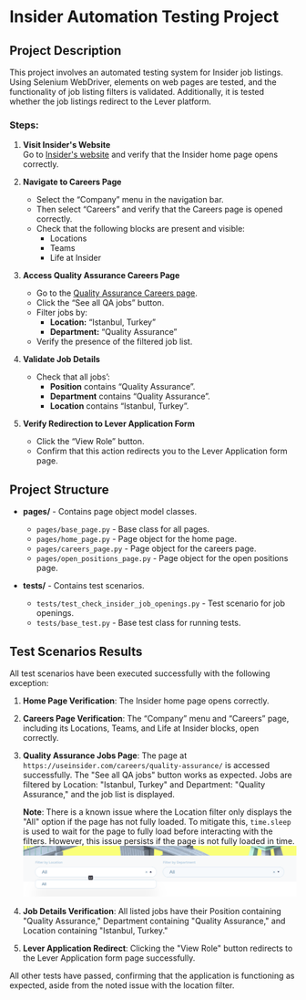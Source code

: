# Insider Automation Testing Project

## Project Description
This project involves an automated testing system for Insider job listings. Using Selenium WebDriver, elements on web pages are tested, and the functionality of job listing filters is validated. Additionally, it is tested whether the job listings redirect to the Lever platform.

### Steps:

1. **Visit Insider's Website**  
   Go to [Insider's website](https://useinsider.com/) and verify that the Insider home page opens correctly.

2. **Navigate to Careers Page**  
   - Select the “Company” menu in the navigation bar.
   - Then select “Careers” and verify that the Careers page is opened correctly.
   - Check that the following blocks are present and visible:
     - Locations
     - Teams
     - Life at Insider

3. **Access Quality Assurance Careers Page**  
   - Go to the [Quality Assurance Careers page](https://useinsider.com/careers/quality-assurance/).
   - Click the “See all QA jobs” button.
   - Filter jobs by:
     - **Location:** “Istanbul, Turkey”
     - **Department:** “Quality Assurance”
   - Verify the presence of the filtered job list.

4. **Validate Job Details**  
   - Check that all jobs’:
     - **Position** contains “Quality Assurance”.
     - **Department** contains “Quality Assurance”.
     - **Location** contains “Istanbul, Turkey”.

5. **Verify Redirection to Lever Application Form**  
   - Click the “View Role” button.
   - Confirm that this action redirects you to the Lever Application form page.

## Project Structure

- **pages/** - Contains page object model classes.
  - `pages/base_page.py` - Base class for all pages.
  - `pages/home_page.py` - Page object for the home page.
  - `pages/careers_page.py` - Page object for the careers page.
  - `pages/open_positions_page.py` - Page object for the open positions page.

- **tests/** - Contains test scenarios.
  - `tests/test_check_insider_job_openings.py` - Test scenario for job openings.
  - `tests/base_test.py` - Base test class for running tests.
 
## Test Scenarios Results

All test scenarios have been executed successfully with the following exception:

1. **Home Page Verification**: The Insider home page opens correctly.
2. **Careers Page Verification**: The “Company” menu and “Careers” page, including its Locations, Teams, and Life at Insider blocks, open correctly.
3. **Quality Assurance Jobs Page**: The page at `https://useinsider.com/careers/quality-assurance/` is accessed successfully. The "See all QA jobs" button works as expected. Jobs are filtered by Location: "Istanbul, Turkey" and Department: "Quality Assurance," and the job list is displayed.

   **Note**: There is a known issue where the Location filter only displays the "All" option if the page has not fully loaded. To mitigate this, `time.sleep` is used to wait for the page to fully load before interacting with the filters. However, this issue persists if the page is not fully loaded in time.
   ![QA Jobs Page Screenshot](images/bug001.png)
   
5. **Job Details Verification**: All listed jobs have their Position containing "Quality Assurance," Department containing "Quality Assurance," and Location containing "Istanbul, Turkey."
6. **Lever Application Redirect**: Clicking the "View Role" button redirects to the Lever Application form page successfully.

All other tests have passed, confirming that the application is functioning as expected, aside from the noted issue with the location filter.

